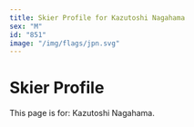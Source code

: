 ```yaml
---
title: Skier Profile for Kazutoshi Nagahama
sex: "M"
id: "851"
image: "/img/flags/jpn.svg" 
---
```


# Skier Profile

This page is for: Kazutoshi Nagahama.
    